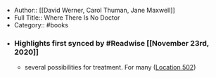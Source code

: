 - Author:: [[David Werner, Carol Thuman, Jane Maxwell]]
- Full Title:: Where There Is No Doctor
- Category:: #books
- ### Highlights first synced by #Readwise [[November 23rd, 2020]]
    - several possibilities for treatment. For many ([Location 502](https://readwise.io/to_kindle?action=open&asin=B00CYQARUQ&location=502))
